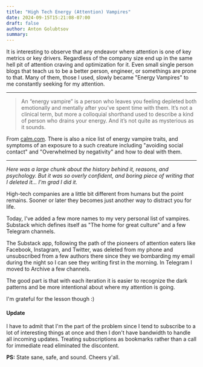 ```yaml
---
title: "High Tech Energy (Attention) Vampires"
date: 2024-09-15T15:21:08-07:00
draft: false
author: Anton Golubtsov
summary:
---
```


It is interesting to observe that any endeavor where attention is one of key metrics or key drivers.
Regardless of the company size end up in the same hell pit of attention craving and optimization for
it. Even small single person blogs that teach us to be a better person, engineer, or somethings
are prone to that. Many of them, those I used, slowly became "Energy Vampires" to me constantly
seeking for my attention.

---

> An “energy vampire” is a person who leaves you feeling depleted both emotionally and mentally after you’ve spent time with them. It’s not a clinical term, but more a colloquial shorthand used to describe a kind of person who drains your energy. And it’s not quite as mysterious as it sounds.

From [calm.com](https://www.calm.com/blog/energy-vampire). There is also a nice list
of energy vampire traits, and symptoms of an exposure to a such creature including
"avoiding social contact" and "Overwhelmed by negativity" and how to deal with them.

---

_Here was a large chunk about the history behind it, reasons, and psychology.
But it was so overly confident, and boring piece of writing that I deleted it... I'm grad I did it._

High-tech companies are a little bit different from humans but the point remains.
Sooner or later they becomes just another way to distract you for life.

Today, I've added a few more names to my very personal list of vampires.
Substack which defines itself as "The home for great culture" and a few Telegram channels.

The Substack app, following the path of the pioneers of attention eaters like Facebook, Instagram, and Twitter, was deleted from my phone and unsubscribed from a few authors there since they we bombarding my email during the night so I can see they writing first in the morning. In Telegram I moved to Archive a few channels.

The good part is that with each iteration it is easier to recognize the dark patterns
and be more intentional about where my attention is going.

I'm grateful for the lesson though :)

#### Update
I have to admit that I'm the part of the problem since I tend to subscribe to a lot of interesting
things at once and then I don't have bandwidth to handle all incoming updates.
Treating subscriptions as bookmarks rather than a call for immediate read eliminated the discontent.

**PS:** State sane, safe, and sound. Cheers y'all.
